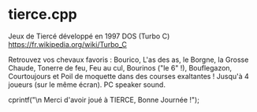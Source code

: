 # tierce.cpp
Jeux de Tiercé développé en 1997
DOS (Turbo C)
https://fr.wikipedia.org/wiki/Turbo_C

Retrouvez vos chevaux favoris : Bourico, L'as des as, le Borgne, la Grosse Chaude, Tonerre de feu, Feu au cul, Bourinos ("le 6" !), Bouflegazon, Courtoujours et Poil de moquette dans des courses exaltantes !
Jusqu'à 4 joueurs (sur le même écran).
PC speaker sound.

cprintf("\n             Merci d'avoir joué à TIERCE, Bonne Journée !");
